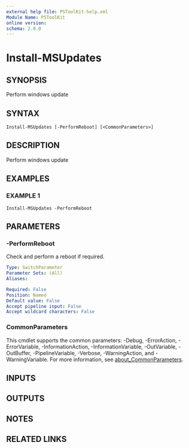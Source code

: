 ```yaml
---
external help file: PSToolKit-help.xml
Module Name: PSToolKit
online version:
schema: 2.0.0
---
```


# Install-MSUpdates

## SYNOPSIS
Perform windows update

## SYNTAX

```
Install-MSUpdates [-PerformReboot] [<CommonParameters>]
```

## DESCRIPTION
Perform windows update

## EXAMPLES

### EXAMPLE 1
```
Install-MSUpdates -PerformReboot
```

## PARAMETERS

### -PerformReboot
Check and perform a reboot if required.

```yaml
Type: SwitchParameter
Parameter Sets: (All)
Aliases:

Required: False
Position: Named
Default value: False
Accept pipeline input: False
Accept wildcard characters: False
```

### CommonParameters
This cmdlet supports the common parameters: -Debug, -ErrorAction, -ErrorVariable, -InformationAction, -InformationVariable, -OutVariable, -OutBuffer, -PipelineVariable, -Verbose, -WarningAction, and -WarningVariable. For more information, see [about_CommonParameters](http://go.microsoft.com/fwlink/?LinkID=113216).

## INPUTS

## OUTPUTS

## NOTES

## RELATED LINKS

